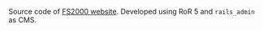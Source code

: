 Source code of [FS2000 website](https://starfishproject.io/). 
Developed using RoR 5 and `rails_admin` as CMS.

